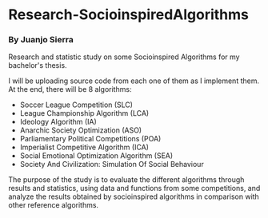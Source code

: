 # Research-SocioinspiredAlgorithms

### By Juanjo Sierra

Research and statistic study on some Socioinspired Algorithms for my bachelor's thesis.

I will be uploading source code from each one of them as I implement them. At the end, there will be 8 algorithms:
- Soccer League Competition (SLC)
- League Championship Algorithm (LCA)
- Ideology Algorithm (IA)
- Anarchic Society Optimization (ASO)
- Parliamentary Political Competitions (POA)
- Imperialist Competitive Algorithm (ICA)
- Social Emotional Optimization Algorithm (SEA)
- Society And Civilization: Simulation Of Social Behaviour

The purpose of the study is to evaluate the different algorithms through results and statistics, using data and functions from some competitions, and analyze the results obtained by socioinspired algorithms in comparison with other reference algorithms.
